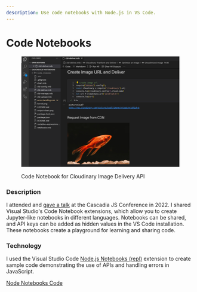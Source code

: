 ```yaml
---
description: Use code notebooks with Node.js in VS Code.
---
```


# Code Notebooks

<figure><img src="../.gitbook/assets/code-notebook.png" alt=""><figcaption><p>Code Notebook for Cloudinary Image Delivery API</p></figcaption></figure>

### Description

I attended and [gave a talk](https://2022.cascadiajs.com/speakers/rebecca-peltz) at the Cascadia JS Conference in 2022. I shared Visual Studio's Code Notebook extensions, which allow you to create Jupyter-like notebooks in different languages. Notebooks can be shared, and API keys can be added as hidden values in the VS Code installation.  These notebooks create a playground for learning and sharing code.

### Technology

I used the Visual Studio Code [Node.js Notebooks (repl)](https://marketplace.visualstudio.com/items?itemName=donjayamanne.typescript-notebook) extension to create sample code demonstrating the use of APIs and handling errors in JavaScript. &#x20;

[Node Notebooks Code](https://github.com/rebeccapeltz/cascadiajs-notebooks)

